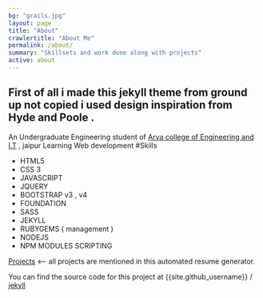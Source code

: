 ```yaml
---
bg: "grails.jpg"
layout: page
title: "About"
crawlertitle: "About Me"
permalink: /about/
summary: "Skillsets and work done along with projects"
active: about
---
```

## First of all i made this jekyll theme from ground up not copied i used design inspiration from Hyde and Poole .
An Undergraduate Engineering student of [Arya college of Engineering and I.T](http://www.aryacollege.in) , jaipur 
 Learning Web development 
 #Skills 
 - HTML5
 - CSS 3
 - JAVASCRIPT
 - JQUERY
 - BOOTSTRAP v3 , v4
 - FOUNDATION
 - SASS
 - JEKYLL
 - RUBYGEMS ( management )
 - NODEJS
 - NPM MODULES SCRIPTING

[Projects](https://resume.github.io/?mvmohitverma54) <-- all projects are mentioned in this automated resume generator.  

You can find the source code for this project  at
{{site.github_username}} /
[jekyll](https://github.com/mvmohitverma54/mvmohitverma54.github.io)
